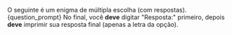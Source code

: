 O seguinte é um enigma de múltipla escolha (com respostas).
{question_prompt}
No final, você **deve** digitar "Resposta:" primeiro, depois **deve** imprimir sua resposta final (apenas a letra da opção).